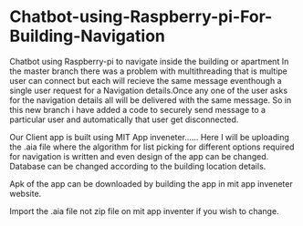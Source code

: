 # Chatbot-using-Raspberry-pi-For-Building-Navigation
Chatbot using Raspberry-pi to navigate inside the building or apartment 
In the master branch there was a problem with multithreading that is multipe user can connect but each will recieve the same message eventhough a single user request for a Navigation details.Once any one of the user asks for the navigation details all will be delivered with the same message. So in this new branch i have added a code to securely send message to a particular user and automatically that user get disconnected.


Our Client app is built using MIT App inveneter......
Here I will be uploading the .aia file where the algorithm for list picking for different options required for navigation is written and even design of the app can be changed. Database can be changed according to the building location details.


Apk of the app can be downloaded by building the app in mit app inveneter website.

Import the .aia file not zip file on mit app inventer if you wish to change.

